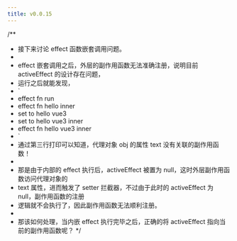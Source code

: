 ```yaml
---
title: v0.0.15
---
```


/\*\*

- 接下来讨论 effect 函数嵌套调用问题。
-
- effect 嵌套调用之后，外层的副作用函数无法准确注册，说明目前 activeEffect 的设计存在问题，
- 运行之后就能发现，
- `
- effect fn run
- effect fn hello inner
- set to hello vue3
- set to hello vue3 inner
- effect fn hello vue3 inner
- `
- 通过第三行打印可以知道，代理对象 obj 的属性 text 没有关联的副作用函数！
-
- 那是由于内部的 effect 执行后，activeEffect 被置为 null，这时外层副作用函数访问代理对象的
- text 属性，进而触发了 setter 拦截器，不过由于此时的 activeEffect 为 null，副作用函数的注册
- 逻辑就不会执行了，因此副作用函数无法顺利注册。
-
- 那该如何处理，当内嵌 effect 执行完毕之后，正确的将 activeEffect 指向当前的副作用函数呢？
  \*/

